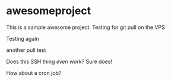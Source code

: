 # awesomeproject

This is a sample awesome project. Testing for git pull on the VPS

Testing again

another pull test

Does this SSH thing _even work?_ Sure does!

How about a cron job?
